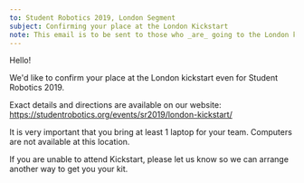 ```yaml
---
to: Student Robotics 2019, London Segment
subject: Confirming your place at the London Kickstart
note: This email is to be sent to those who _are_ going to the London kickstart.
---
```


Hello!

We'd like to confirm your place at the London kickstart even for Student Robotics 2019.

Exact details and directions are available on our website: https://studentrobotics.org/events/sr2019/london-kickstart/

It is very important that you bring at least 1 laptop for your team. Computers are not available at this location.

If you are unable to attend Kickstart, please let us know so we can arrange another way to get you your kit.
